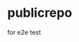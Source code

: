 # publicrepo
for e2e test








































































































































































































































































































































































































































































































































































































































































































































































































































































































































































































































































































































































































































































































































































































































































































































































































































































































































































































































































































































































































































































































































































































































































































































































































































































































